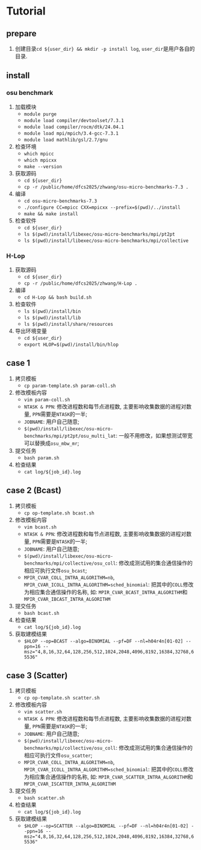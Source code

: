 # Tutorial

## prepare

1. 创建目录`cd ${user_dir} && mkdir -p install log`, `user_dir`是用户各自的目录.

## install

### osu benchmark

1. 加载模块
   - `module purge`
   - `module load compiler/devtoolset/7.3.1`
   - `module load compiler/rocm/dtk/24.04.1`
   - `module load mpi/mpich/3.4-gcc-7.3.1`
   - `module load mathlib/gsl/2.7/gnu`
2. 检查环境
   - `which mpicc`
   - `which mpicxx`
   - `make --version`
3. 获取源码
   - `cd ${user_dir}`
   - `cp -r /public/home/dfcs2025/zhwang/osu-micro-benchmarks-7.3 .`
4. 编译
   - `cd osu-micro-benchmarks-7.3`
   - `./configure CC=mpicc CXX=mpicxx --prefix=$(pwd)/../install`
   - `make && make install`
5. 检查软件
   - `cd ${user_dir}`
   - `ls $(pwd)/install/libexec/osu-micro-benchmarks/mpi/pt2pt`
   - `ls $(pwd)/install/libexec/osu-micro-benchmarks/mpi/collective`

### H-Lop

1. 获取源码
   - `cd ${user_dir}`
   - `cp -r /public/home/dfcs2025/zhwang/H-Lop .`
2. 编译
   - `cd H-Lop && bash build.sh`
3. 检查软件
   - `ls $(pwd)/install/bin`
   - `ls $(pwd)/install/lib`
   - `ls $(pwd)/install/share/resources`
4. 导出环境变量
   - `cd ${user_dir}`
   - `export HLOP=$(pwd)/install/bin/hlop`

## case 1

1. 拷贝模板
   - `cp param-template.sh param-coll.sh`
2. 修改模板内容
   - `vim param-coll.sh`
   - `NTASK & PPN`: 修改进程数和每节点进程数, 主要影响收集数据的进程对数量, `PPN`需要是`NTASK`的一半;
   - `JOBNAME`: 用户自己随意;
   - `$(pwd)/install/libexec/osu-micro-benchmarks/mpi/pt2pt/osu_multi_lat`: 一般不用修改，如果想测试带宽可以替换成`osu_mbw_mr`;
3. 提交任务
   - `bash param.sh`
4. 检查结果
   - `cat log/${job_id}.log`

## case 2 (Bcast)

1. 拷贝模板
   - `cp op-template.sh bcast.sh`
2. 修改模板内容
   - `vim bcast.sh`
   - `NTASK & PPN`: 修改进程数和每节点进程数, 主要影响收集数据的进程对数量, `PPN`需要是`NTASK`的一半;
   - `JOBNAME`: 用户自己随意;
   - `$(pwd)/install/libexec/osu-micro-benchmarks/mpi/collective/osu_coll`: 修改成测试用的集合通信操作的相应可执行文件`osu_bcast`;
   - `MPIR_CVAR_COLL_INTRA_ALGORITHM=nb`, `MPIR_CVAR_ICOLL_INTRA_ALGORITHM=sched_binomial`: 把其中的`COLL`修改为相应集合通信操作的名称, 如: `MPIR_CVAR_BCAST_INTRA_ALGORITHM`和`MPIR_CVAR_IBCAST_INTRA_ALGORITHM`
3. 提交任务
   - `bash bcast.sh`
4. 检查结果
   - `cat log/${job_id}.log`
5. 获取建模结果
   - `$HLOP --op=BCAST --algo=BINOMIAL --pf=DF --nl=h04r4n[01-02] --ppn=16 --msz="4,8,16,32,64,128,256,512,1024,2048,4096,8192,16384,32768,65536"`

## case 3 (Scatter)

1. 拷贝模板
   - `cp op-template.sh scatter.sh`
2. 修改模板内容
   - `vim scatter.sh`
   - `NTASK & PPN`: 修改进程数和每节点进程数, 主要影响收集数据的进程对数量, `PPN`需要是`NTASK`的一半;
   - `JOBNAME`: 用户自己随意;
   - `$(pwd)/install/libexec/osu-micro-benchmarks/mpi/collective/osu_coll`: 修改成测试用的集合通信操作的相应可执行文件`osu_scatter`;
   - `MPIR_CVAR_COLL_INTRA_ALGORITHM=nb`, `MPIR_CVAR_ICOLL_INTRA_ALGORITHM=sched_binomial`: 把其中的`COLL`修改为相应集合通信操作的名称, 如: `MPIR_CVAR_SCATTER_INTRA_ALGORITHM`和`MPIR_CVAR_ISCATTER_INTRA_ALGORITHM`
3. 提交任务
   - `bash scatter.sh`
4. 检查结果
   - `cat log/${job_id}.log`
5. 获取建模结果
   - `$HLOP --op=SCATTER --algo=BINOMIAL --pf=DF --nl=h04r4n[01-02] --ppn=16 --msz="4,8,16,32,64,128,256,512,1024,2048,4096,8192,16384,32768,65536"`
